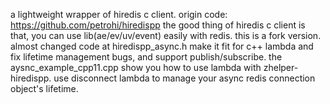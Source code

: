 a lightweight wrapper of hiredis c client.
origin code: https://github.com/petrohi/hiredispp
the good thing of hiredis c client is that, you can use lib(ae/ev/uv/event) easily with redis.
this is a fork version.
almost changed code at hiredispp_async.h
make it fit for c++ lambda and fix lifetime management bugs, and support publish/subscribe.
the aysnc_example_cpp11.cpp show you how to use lambda with zhelper-hiredispp.
use disconnect lambda to manage your async redis connection object's lifetime.
